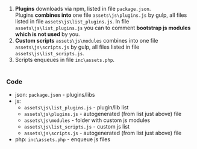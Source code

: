 1. **Plugins** downloads via npm, listed in file `package.json`.  
Plugins **combines into** one file `assets\js\plugins.js` by gulp, all files listed in file `assets\js\list_plugins.js`. In file `assets\js\list_plugins.js` you can to comment **bootstrap js modules which is not used** by you.  
2. **Custom scripts** `assets\js\modules` combines into one file `assets\js\scripts.js` by gulp, all files listed in file `assets\js\list_scripts.js`.
3. Scripts enqueues in file `inc\assets.php`.
<br><br>



### Code
* json: `package.json` - plugins/libs
* js:
     * `assets\js\list_plugins.js` - plugin/lib list
     * `assets\js\plugins.js` - autogenerated (from list just above) file
     * `assets\js\modules` - folder with custom js modules
     * `assets\js\list_scripts.js` - custom js list
     * `assets\js\scripts.js` - autogenerated (from list just above) file
* php: `inc\assets.php` - enqueue js files